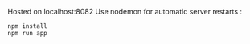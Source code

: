 Hosted on localhost:8082
Use nodemon for automatic server restarts :

```
npm install
npm run app 
```
